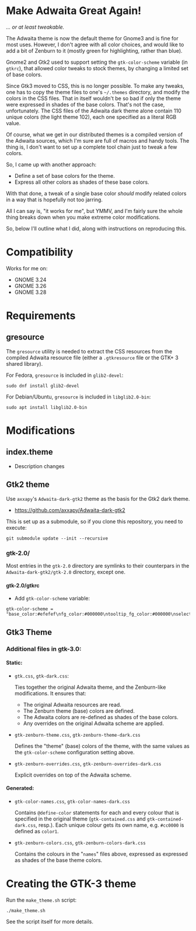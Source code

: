 # Make Adwaita Great Again!

_... or at least tweakable._

The Adwaita theme is now the default theme for Gnome3 and is fine for most uses. However, I don't agree with all color choices, and would like to add a bit of Zenburn to it (mostly green for highlighting, rather than blue).

Gnome2 and Gtk2 used to support setting the `gtk-color-scheme` variable (in `gtkrc`), that allowed color tweaks to stock themes, by changing a limited set of base colors.

Since Gtk3 moved to CSS, this is no longer possible. To make any tweaks, one has to copy the theme files to one's `~/.themes` directory, and modify the colors in the CSS files. That in itself wouldn't be so bad if only the theme were expressed in shades of the base colors. That's not the case, unfortunately. The CSS files of the Adwaita dark theme alone contain 110 unique colors (the light theme 102), each one specified as a literal RGB value.

Of course, what we get in our distributed themes is a compiled version of the Adwaita sources, which I'm sure are full of macros and handy tools. The thing is, I don't want to set up a complete tool chain just to tweak a few colors.

So, I came up with another approach:

 * Define a set of base colors for the theme.
 * Express all other colors as shades of these base colors.

With that done, a tweak of a single base color *should* modify related colors in a way that is hopefully not too jarring.

All I can say is, "it works for me", but YMMV, and I'm fairly sure the whole thing breaks down when you make extreme color modifications.

So, below I'll outline what I did, along with instructions on reproducing this.

# Compatibility

Works for me on:

 * GNOME 3.24
 * GNOME 3.26
 * GNOME 3.28

# Requirements

## gresource

The `gresource` utility is needed to extract the CSS resources from the compiled Adwaita resource file (either a `.gtkresource` file or the GTK+ 3 shared library).

For Fedora, `gresource` is included in `glib2-devel`:
```
sudo dnf install glib2-devel
```

For Debian/Ubuntu, `gresource` is included in `libglib2.0-bin`:
```
sudo apt install libglib2.0-bin
```

# Modifications

## index.theme

* Description changes

## Gtk2 theme

Use `axxapy`'s `Adwaita-dark-gtk2` theme as the basis for the Gtk2 dark theme.

  * https://github.com/axxapy/Adwaita-dark-gtk2

This is set up as a submodule, so if you clone this repository, you need to execute: 

```
git submodule update --init --recursive
```

### gtk-2.0/

Most entries in the `gtk-2.0` directory are symlinks to their counterpars in
the `Adwaita-dark-gtk2/gtk-2.0` directory, except one.

#### gtk-2.0/gtkrc

* Add `gtk-color-scheme` variable:

```
gtk-color-scheme = "base_color:#efefef\nfg_color:#000000\ntooltip_fg_color:#000000\nselected_bg_color:#688060\nselected_fg_color:#ffffff\ntext_color:#000000\nbg_color:#dfdfdf\ninsensitive_bg_color:#F4F4F2\ntooltip_bg_color:#f5f5b5"
```

## Gtk3 Theme

### Additional files in gtk-3.0:

#### Static:

  * `gtk.css`, `gtk-dark.css`:
  
    Ties together the original Adwaita theme, and the Zenburn-like modifications.  It ensures that:

    * The original Adwaita resources are read.
    * The Zenburn theme (base) colors are defined.
    * The Adwaita colors are re-defined as shades of the base colors.
    * Any overrides on the original Adwaita scheme are applied.

  * `gtk-zenburn-theme.css`, `gtk-zenburn-theme-dark.css`

    Defines the "theme" (base) colors of the theme, with the same values as the `gtk-color-scheme` configuration setting above.

  * `gtk-zenburn-overrides.css`, `gtk-zenburn-overrides-dark.css`

    Explicit overrides on top of the Adwaita scheme.

#### Generated:

  * `gtk-color-names.css`, `gtk-color-names-dark.css`

    Contains `@define-color` statements for each and every colour that is specified in the original theme (`gtk-contained.css` and `gtk-contained-dark.css`, resp.). Each unique colour gets its own name, e.g. `#cc0000` is defined as `color1`.

  * `gtk-zenburn-colors.css`, `gtk-zenburn-colors-dark.css`

    Contains the colours in the "`names`" files above, expressed as expressed as shades of the base theme colors.

# Creating the GTK-3 theme

Run the `make_theme.sh` script:

```
./make_theme.sh
```

See the script itself for more details.
